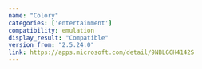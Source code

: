 ```yaml
---
name: "Colory"
categories: ['entertainment']
compatibility: emulation
display_result: "Compatible"
version_from: "2.5.24.0"
link: https://apps.microsoft.com/detail/9NBLGGH4142S
---
```

